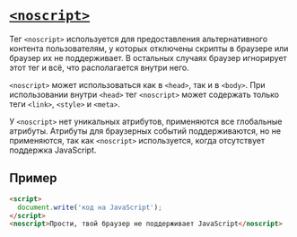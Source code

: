 # [`<noscript>`](../index.md)

Тег `<noscript>` используется для предоставления альтернативного контента пользователям, у которых отключены скрипты в браузере или браузер их не поддерживает. В остальных случаях браузер игнорирует этот тег и всё, что располагается внутри него.

`<noscript>` может использоваться как в `<head>`, так и в `<body>`. При использовании внутри `<head>` тег `<noscript>` может содержать только теги `<link>`, `<style>` и `<meta>`.

У `<noscript>` нет уникальных атрибутов, применяются все глобальные атрибуты. Атрибуты для браузерных событий поддерживаются, но не применяются, так как `<noscript>` используется, когда отсутствует поддержка JavaScript.

## Пример

```html
<script>
  document.write('код на JavaScript');
</script>
<noscript>Прости, твой браузер не поддерживает JavaScript</noscript>
```
